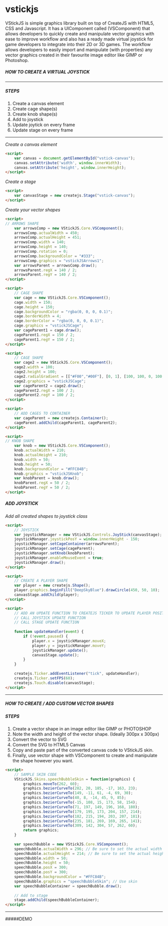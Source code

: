 # vstickjs
VStickJS is simple graphics library built on top of CreateJS with HTML5, CSS and Javascript. It has a UIComponent called (VSComponent) that allows developers to quickly create and manipulate vector graphics with ease to improve workflow and also has a ready made virtual joystick for game developers to integrate into their 2D or 3D games.  The workflow allows developers to easily import and manipulate (with properties) any vector graphics created in their favourite image editor like GIMP or Photoshop.

##### HOW TO CREATE A VIRTUAL JOYSTICK  
---
##### STEPS  
1. Create a canvas element  
2. Create cage shape(s)  
3. Create knob shape(s)  
4. Add to joystick  
5. Update joytick on every frame  
6. Update stage on every frame  

---
*Create a canvas element*   
```html
<script>
	var canvas = document.getElementById("vstick-canvas");
	canvas.setAttribute('width', window.innerWidth);
	canvas.setAttribute('height', window.innerHeight);
</script>
```
*Create a stage*  
```html
<script>
	var canvasStage = new createjs.Stage("vstick-canvas");
</script>
```
*Create your vector shapes*  
```html
<script>
// ARROWS SHAPE
	var arrowsComp = new VStickJS.Core.VSComponent();
	arrowsComp.actualWidth = 450;
	arrowsComp.actualHeight = 451;
	arrowsComp.width = 140;
	arrowsComp.height = 140;
	arrowsComp.rotation = 0;
	arrowsComp.backgroundColor = "#333";
	arrowsComp.graphics = "vstickJSArrows1";
	var arrowsParent = arrowsComp.draw();
	arrowsParent.regX = 140 / 2;
	arrowsParent.regY = 140 / 2;
</script>
```

```html
<script>
	// CAGE SHAPE
	var cage = new VStickJS.Core.VSComponent();
	cage.width = 150;
	cage.height = 150;
	cage.backgroundColor = "rgba(0, 0, 0, 0.1)";
	cage.borderWidth = 4;
	cage.borderColor = "rgba(0, 0, 0, 0.1)";
	cage.graphics = "vstickJSCage";
	var cageParent1 = cage.draw();
	cageParent1.regX = 150 / 2;
	cageParent1.regY = 150 / 2;
</script>
```

```html
<script>
	// CAGE SHAPE
	var cage2 = new VStickJS.Core.VSComponent();
	cage2.width = 100;
	cage2.height = 100;
	cage2.radialGradient = [["#F00","#00F"], [0, 1], [100, 100, 0, 100, 100, 200]];
	cage2.graphics = "vstickJSCage";
	var cageParent2 = cage2.draw();
	cageParent2.regX = 100 / 2;
	cageParent2.regY = 100 / 2;
</script>
```

```html
<script>
	// ADD CAGES TO CONTAINER
	var cageParent = new createjs.Container();
	cageParent.addChild(cageParent1, cageParent2);
</script>
```

```html
<script>
// KNOB SHAPE
	var knob = new VStickJS.Core.VSComponent();
	knob.actualWidth = 210;
	knob.actualHeight = 210;
	knob.width = 50;
	knob.height = 50;
	knob.backgroundColor = "#FFC84B";
	knob.graphics = "vstickJSKnob";
	var knobParent = knob.draw();
	knobParent.regX = 50 / 2;
	knobParent.regY = 50 / 2;
</script>
```

##### ADD JOYSTICK  
*Add all created shapes to joystick class*

```html
<script>
	// JOYSTICK
	var joystickManager = new VStickJS.Controls.JoyStick(canvasStage);
	joystickManager.joystickPosY = window.innerHeight - 150;
	joystickManager.setCageContainer(arrowsParent);
	joystickManager.setCage(cageParent);
	joystickManager.setKnob(knobParent);
	joystickManager.enableMouseEvent = true;
	joystickManager.draw();
</script>
```

```html
<script>
	// CREATE A PLAYER SHAPE
	var player = new createjs.Shape();
	player.graphics.beginFill("DeepSkyBlue").drawCircle(450, 50, 10);
	canvasStage.addChild(player);
</script>
```

```html
<script>
	// ADD AN UPDATE FUNCTION TO CREATEJS TICKER TO UPDATE PLAYER POSITION
	// CALL JOYSTICK UPDATE FUNCTION
	// CALL STAGE UPDATE FUNCTION
	
	function updateHandler(event) {
		if (!event.paused) {
			player.x = joystickManager.moveX;
			player.y = joystickManager.moveY;
			joystickManager.update();
		  	canvasStage.update();
		}
	}
	
	createjs.Ticker.addEventListener("tick", updateHandler);
	createjs.Ticker.setFPS(60);
	createjs.Touch.disable(canvasStage);
</script>
```

---
##### HOW TO CREATE / ADD CUSTOM VECTOR SHAPES  

##### STEPS  
1. Create a vector shape in an image editor like GIMP or PHOTOSHOP  
2. Note the width and height of the vector shape. (Ideally 300px x 300px)  
3. Convert the vector to SVG  
4. Convert the SVG to HTML5 Canvas  
5. Copy and paste part of the converted canvas code to VStickJS skin.
6. Finally, use vector shape with VSComponent to create and manipulate the shape however you want.  

```html
<script>
	// SAMPLE SKIN CODE
	VStickJS.Skins.speechBubbleSkin = function(graphics) {
	    graphics.moveTo(262, 60);
	    graphics.bezierCurveTo(282, 20, 185, -17, 163, 23);
	    graphics.bezierCurveTo(149, -11, 61, -4, 69, 30);
	    graphics.bezierCurveTo(40, 8, -14, 45, 9, 85);
	    graphics.bezierCurveTo(-15, 108, 15, 173, 58, 154);
	    graphics.bezierCurveTo(71, 197, 149, 196, 168, 180);
	    graphics.bezierCurveTo(179, 195, 173, 204, 157, 214);
	    graphics.bezierCurveTo(182, 215, 194, 203, 207, 181);
	    graphics.bezierCurveTo(235, 181, 269, 169, 265, 141);
	    graphics.bezierCurveTo(309, 142, 304, 57, 262, 60);
	    return graphics;
	}
	
	var speechBubble = new VStickJS.Core.VSComponent();
	speechBubble.actualWidth = 296; // Be sure to set the actual width as the one in your image editor
	speechBubble.actualHeight = 214; // Be sure to set the actual height as the one in your image editor
	speechBubble.width = 50;
	speechBubble.height = 50;
	speechBubble.posX = 300;
	speechBubble.posY = 300;
	speechBubble.backgroundColor = "#FFC84B";
	speechBubble.graphics = "speechBubbleSkin"; // Use skin
	var speechBubbleContainer = speechBubble.draw();
	
	// Add to stage
	stage.addChild(speechBubbleContainer);
</script>
```
---

#####DEMO


